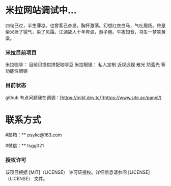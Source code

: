 # 米拉网站调试中...

四旬已过，半生薄凉。也曾客己奋发，胸怀激荡。幻想红衣白马，气吐眉扬。终是柴米挫了锐气，染了风霜。江湖故人十年奔波，游子倦。午夜知音，书生一梦笑黄粱。

### 米拉目前项目

米拉咖啡： 目前只提供拼配咖啡豆
米拉眼镜： 私人定制 近视远视 散光 防蓝光 等功能性眼镜

### 目前状态

github 有点问题我在调调：[https://mlkf.dev.tc/](https://www.site.ac/panel/)

# 联系方式

#邮箱：** psyke@163.com

#微信：** tsgg021

### 授权许可

该项目根据 [MIT]（LICENSE） 许可证授权。详细信息请参阅 [LICENSE]（LICENSE） 文件。